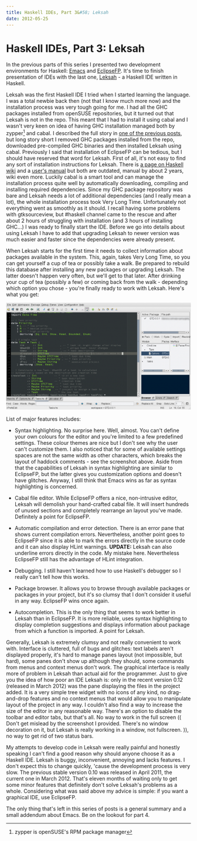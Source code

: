 ```yaml
---
title: Haskell IDEs, Part 3&#58; Leksah
date: 2012-05-25
---
```


Haskell IDEs, Part 3: Leksah
============================

In the previous parts of this series I presented two development environments
for Haskell: [Emacs](2012-05-13-haskell-ide-emacs/) and
[EclipseFP](2012-05-18-haskell-ides-part-2-eclipsefp/).  It's time to finish
presentation of IDEs with the last one, [Leksah](http://leksah.org/) - a Haskell
IDE written in Haskell.

Leksah was the first Haskell IDE I tried when I started learning the language. I
was a total newbie back then (not that I know much more now) and the
installation process was very tough going for me. I had all the GHC packages
installed from openSUSE repositories, but it turned out that Leksah is not in
the repo. This meant that I had to install it using cabal and I wasn't very keen
on idea of having GHC installation managed both by zypper[^1] and cabal.  I
described the full story in [one of the previous
posts](2012-03-20-installing-ghc-on-opensuse-linux/), but long story short I
removed GHC packages installed from the repo, downloaded pre-compiled GHC
binaries and then installed Leksah using cabal. Previously I said that
installation of EclipseFP can be tedious, but I should have reserved that word
for Leksah. First of all, it's not easy to find any sort of installation
instructions for Leksah. There is [a page on Haskell
wiki](http://www.haskell.org/haskellwiki/Leksah_Installation) and a [user's
manual](http://leksah.org/leksah_manual.pdf) but both are outdated, manual by
about 2 years, wiki even more. Luckily cabal is a smart tool and can manage the
installation process quite well by automatically downloading, compiling and
installing required dependencies. Since my GHC package repository was bare and
Leksah needs a lot of additional dependencies (and I really mean a lot), the
whole installation process took Very Long Time. Unfortunately not everything
went as smoothly as it should. I recall having some problems with gtksourceview,
but #haskell channel came to the rescue and after about 2 hours of struggling
with installation (and 3 hours of installing GHC...) I was ready to finally
start the IDE. Before we go into details about using Leksah I have to add that
upgrading Leksah to newer version was much easier and faster since the
dependencies were already present.

When Leksah starts for the first time it needs to collect information about
packages available in the system. This, again, takes Very Long Time, so you can
get yourself a cup of tea or possibly take a walk. Be prepared to rebuild this
database after installing any new packages or upgrading Leksah. The latter
doesn't happen very often, but we'll get to that later. After drinking your cup
of tea (possibly a few) or coming back from the walk - depending which option
you chose - you're finally ready to work with Leksah. Here's what you get:

[![](/images/blog/leksah1-1024x591.png "Editing Haskell in Leksah")](/images/blog/leksah1.png)

List of major features includes:

  * Syntax highlighting. No surprise here. Well, almost. You can't define your
    own colours for the editor and you're limited to a few predefined
    settings. These colour themes are nice but I don't see why the user can't
    customize them. I also noticed that for some of available settings spaces
    are not the same width as other characters, which breaks the layout of
    haddock comments - see the screenshot above. Aside from that the
    capabilities of Leksah in syntax highlighting are similar to EclipseFP, but
    the latter gives you customization options and doesn't have
    glitches. Anyway, I still think that Emacs wins as far as syntax
    highlighting is concerned.

  * Cabal file editor. While EclipseFP offers a nice, non-intrusive editor,
    Leksah will demolish your hand-crafted cabal file. It will insert hundreds
    of unused sections and completely rearrange an layout you've
    made. Definitely a point for EclipseFP.

  * Automatic compilation and error detection. There is an error pane that shows
    current compilation errors. Nevertheless, another point goes to EclipseFP
    since it is able to mark the errors directly in the source code and it can
    also display HLint warnings. **UPDATE:** Leksah can also underline errors
    directly in the code. My mistake here. Nevertheless EclipseFP still has the
    advantage of HLint integration.

  * Debugging. I still haven't learned how to use Haskell's debugger so I really
    can't tell how this works.

  * Package browser. It allows you to browse through available packages or
    packages in your project, but it's so clumsy that I don't consider it useful
    in any way. EclipseFP wins once again.

  * Autocompletion. This is the only thing that seems to work better in Leksah
    than in EclipseFP. It is more reliable, uses syntax highlighting to display
    completion suggestions and displays information about package from which a
    function is imported. A point for Leksah.

Generally, Leksah is extremely clumsy and not really convenient to work
with. Interface is cluttered, full of bugs and glitches: text labels aren't
displayed properly, it's hard to manage panes layout (not impossible, but hard),
some panes don't show up although they should, some commands from menus and
context menus don't work. The graphical interface is really more of problem in
Leksah than actual aid for the programmer. Just to give you the idea of how poor
an IDE Leksah is: only in the recent version 0.12 (released in March 2012) was
the pane displaying the files in the project added. It is a very simple tree
widget with no icons of any kind, no drag-and-drop features and no context menus
that would allow you to manipulate layout of the project in any way. I couldn't
also find a way to increase the size of the editor in any reasonable way.
There's an option to disable the toolbar and editor tabs, but that's all.  No
way to work in the full screen (( Don't get mislead by the screenshot I
provided.  There's no window decoration on it, but Leksah is really working in a
window, not fullscreen. )), no way to get rid of two status bars.

My attempts to develop code in Leksah were really painful and honestly speaking
I can't find a good reason why should anyone choose it as a Haskell IDE. Leksah
is buggy, inconvenient, annoying and lacks features. I don't expect this to
change quickly, 'cause the development process is very slow. The previous stable
version 0.10 was released in April 2011, the current one in March 2012. That's
eleven months of waiting only to get some minor features that definitely don't
solve Leksah's problems as a whole. Considering what was said above my advice is
simple: if you want a graphical IDE, use EclipseFP.

The only thing that's left in this series of posts is a general summary and a
small addendum about Emacs. Be on the lookout for part 4.

[^1]: zypper is openSUSE's RPM package manager

